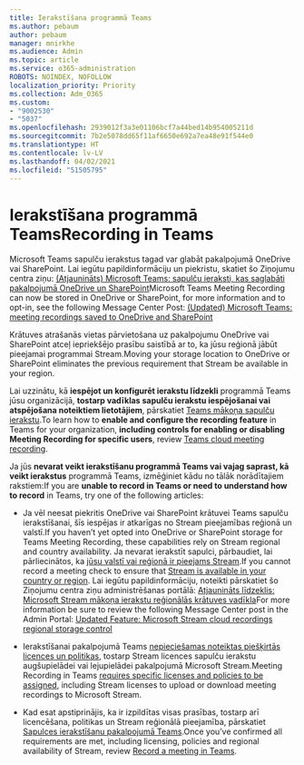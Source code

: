 ```yaml
---
title: Ierakstīšana programmā Teams
ms.author: pebaum
author: pebaum
manager: mnirkhe
ms.audience: Admin
ms.topic: article
ms.service: o365-administration
ROBOTS: NOINDEX, NOFOLLOW
localization_priority: Priority
ms.collection: Adm_O365
ms.custom:
- "9002530"
- "5037"
ms.openlocfilehash: 2939012f3a3e01106bcf7a44bed14b954005211d
ms.sourcegitcommit: 7b2e5078dd65f11af6650e692a7ea48e91f544e0
ms.translationtype: HT
ms.contentlocale: lv-LV
ms.lasthandoff: 04/02/2021
ms.locfileid: "51505795"
---
```

# <a name="recording-in-teams"></a><span data-ttu-id="29a4d-102">Ierakstīšana programmā Teams</span><span class="sxs-lookup"><span data-stu-id="29a4d-102">Recording in Teams</span></span>

<span data-ttu-id="29a4d-103">Microsoft Teams sapulču ierakstus tagad var glabāt pakalpojumā OneDrive vai SharePoint. Lai iegūtu papildinformāciju un piekristu, skatiet šo Ziņojumu centra ziņu: [(Atjaunināts) Microsoft Teams: sapulču ieraksti, kas saglabāti pakalpojumā OneDrive un SharePoint](https://portal.microsoft.com/Adminportal/Home?ref=MessageCenter&id=MC222640)</span><span class="sxs-lookup"><span data-stu-id="29a4d-103">Microsoft Teams Meeting Recording can now be stored in OneDrive or SharePoint, for more information and to opt-in, see the following Message Center Post: [(Updated) Microsoft Teams: meeting recordings saved to OneDrive and SharePoint](https://portal.microsoft.com/Adminportal/Home?ref=MessageCenter&id=MC222640)</span></span>

<span data-ttu-id="29a4d-104">Krātuves atrašanās vietas pārvietošana uz pakalpojumu OneDrive vai SharePoint atceļ iepriekšējo prasību saistībā ar to, ka jūsu reģionā jābūt pieejamai programmai Stream.</span><span class="sxs-lookup"><span data-stu-id="29a4d-104">Moving your storage location to OneDrive or SharePoint eliminates the previous requirement that Stream be available in your region.</span></span>

<span data-ttu-id="29a4d-105">Lai uzzinātu, kā **iespējot un konfigurēt ierakstu līdzekli** programmā Teams jūsu organizācijā, **tostarp vadīklas sapulču ierakstu iespējošanai vai atspējošana noteiktiem lietotājiem**, pārskatiet [Teams mākoņa sapulču ierakstu](https://docs.microsoft.com/microsoftteams/cloud-recording).</span><span class="sxs-lookup"><span data-stu-id="29a4d-105">To learn how to **enable and configure the recording feature** in Teams for your organization, **including controls for enabling or disabling Meeting Recording for specific users**, review [Teams cloud meeting recording](https://docs.microsoft.com/microsoftteams/cloud-recording).</span></span>

<span data-ttu-id="29a4d-106">Ja jūs **nevarat veikt ierakstīšanu programmā Teams vai vajag saprast, kā veikt ierakstus** programmā Teams, izmēģiniet kādu no tālāk norādītajiem rakstiem:</span><span class="sxs-lookup"><span data-stu-id="29a4d-106">If you are **unable to record in Teams or need to understand how to record** in Teams, try one of the following articles:</span></span>

- <span data-ttu-id="29a4d-107">Ja vēl neesat piekritis OneDrive vai SharePoint krātuvei Teams sapulču ierakstīšanai, šīs iespējas ir atkarīgas no Stream pieejamības reģionā un valstī.</span><span class="sxs-lookup"><span data-stu-id="29a4d-107">If you haven’t yet opted into OneDrive or SharePoint storage for Teams Meeting Recording, these capabilities rely on Stream regional and country availability.</span></span> <span data-ttu-id="29a4d-108">Ja nevarat ierakstīt sapulci, pārbaudiet, lai pārliecinātos, ka [jūsu valstī vai reģionā ir pieejams Stream](https://docs.microsoft.com/stream/faq#which-regions-does-microsoft-stream-host-my-data-in).</span><span class="sxs-lookup"><span data-stu-id="29a4d-108">If you cannot record a meeting check to ensure that [Stream is available in your country or region](https://docs.microsoft.com/stream/faq#which-regions-does-microsoft-stream-host-my-data-in).</span></span> <span data-ttu-id="29a4d-109">Lai iegūtu papildinformāciju, noteikti pārskatiet šo Ziņojumu centra ziņu administrēšanas portālā: [Atjaunināts līdzeklis: Microsoft Stream mākoņa ierakstu reģionālās krātuves vadīkla](https://admin.microsoft.com/AdminPortal/Home#/MessageCenter?id=MC214327)</span><span class="sxs-lookup"><span data-stu-id="29a4d-109">For more information be sure to review the following Message Center post in the Admin Portal: [Updated Feature: Microsoft Stream cloud recordings regional storage control](https://admin.microsoft.com/AdminPortal/Home#/MessageCenter?id=MC214327)</span></span>

- <span data-ttu-id="29a4d-110">Ierakstīšanai pakalpojumā Teams [ nepieciešamas noteiktas piešķirtās licences un politikas](https://docs.microsoft.com/microsoftteams/cloud-recording#prerequisites-for-teams-cloud-meeting-recording), tostarp Stream licences sapulču ierakstu augšupielādei vai lejupielādei pakalpojumā Microsoft Stream.</span><span class="sxs-lookup"><span data-stu-id="29a4d-110">Meeting Recording in Teams [requires specific licenses and policies to be assigned](https://docs.microsoft.com/microsoftteams/cloud-recording#prerequisites-for-teams-cloud-meeting-recording), including Stream licenses to upload or download meeting recordings to Microsoft Stream.</span></span>

- <span data-ttu-id="29a4d-111">Kad esat apstiprinājis, ka ir izpildītas visas prasības, tostarp arī licencēšana, politikas un Stream reģionālā pieejamība, pārskatiet [Sapulces ierakstīšanu pakalpojumā Teams](https://support.office.com/article/34dfbe7f-b07d-4a27-b4c6-de62f1348c24).</span><span class="sxs-lookup"><span data-stu-id="29a4d-111">Once you’ve confirmed all requirements are met, including licensing, policies and regional availability of Stream, review [Record a meeting in Teams](https://support.office.com/article/34dfbe7f-b07d-4a27-b4c6-de62f1348c24).</span></span>
